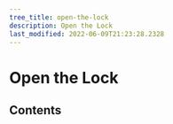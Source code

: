 ```yaml
---
tree_title: open-the-lock
description: Open the Lock
last_modified: 2022-06-09T21:23:28.2328
---
```


# Open the Lock

## Contents
